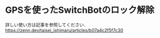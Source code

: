 # GPSを使ったSwitchBotのロック解除
詳しい使い方は記事を参照してください．
https://zenn.dev/taisei_ishimaru/articles/b07a4c2f5f7c30
